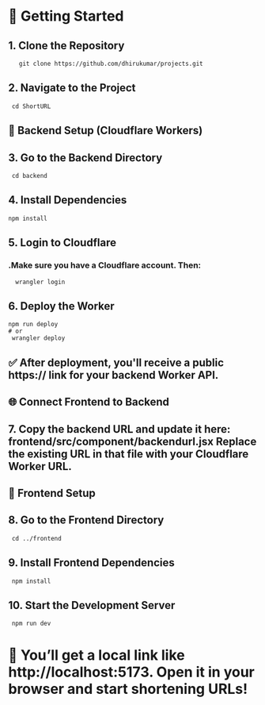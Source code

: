 # 🚀 Getting Started

## 1. Clone the Repository

       git clone https://github.com/dhirukumar/projects.git
       
## 2. Navigate to the Project

     cd ShortURL
     
## 🔧 Backend Setup (Cloudflare Workers)

## 3. Go to the Backend Directory

     cd backend
     
## 4. Install Dependencies

    npm install
    
## 5. Login to Cloudflare

### .Make sure you have a Cloudflare account. Then:

      wrangler login
      
## 6. Deploy the Worker

    npm run deploy
    # or
     wrangler deploy
     
## ✅ After deployment, you'll receive a public https:// link for your backend Worker API.

## 🌐 Connect Frontend to Backend

## 7. Copy the backend URL and update it here: frontend/src/component/backendurl.jsx Replace the existing URL in that file with your Cloudflare Worker URL.

## 🎨 Frontend Setup

## 8. Go to the Frontend Directory

     cd ../frontend
     
## 9. Install Frontend Dependencies

     npm install
     
## 10. Start the Development Server

     npm run dev
     
# 🥳 You’ll get a local link like http://localhost:5173. Open it in your browser and start shortening URLs!

